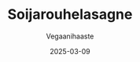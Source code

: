 ---
title: "Soijarouhelasagne"
image: "https://vegaanibotti.lauravuo.me/2025/03/2025-03-09_small.png"
date: 2025-03-09
receipt_url: "https://vegaanihaaste.fi/reseptit/soijarouhelasagne"
author: "Vegaanihaaste"
---